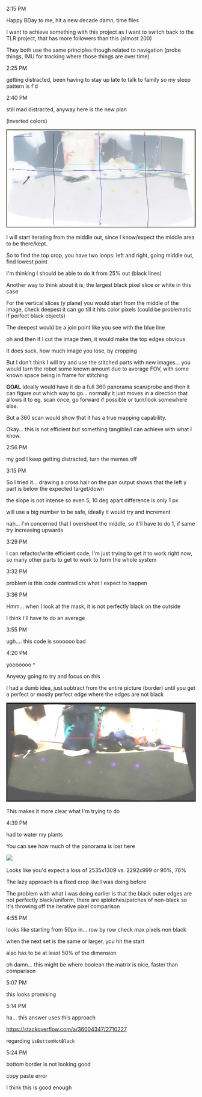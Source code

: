 2:15 PM

Happy BDay to me, hit a new decade damn, time flies

I want to achieve something with this project as I want to switch back to the TLR project, that has more followers than this (almost 200)

They both use the same principles though related to navigation (probe things, IMU for tracking where those things are over time)

2:25 PM

getting distracted, been having to stay up late to talk to family so my sleep pattern is f'd

2:40 PM

still mad distracted, anyway here is the new plan

(inverted colors)

<img src="../../images/new-plan.JPG"/>


I will start iterating from the middle out, since I know/expect the middle area to be there/kept.

So to find the top crop, you have two loops: left and right, going middle out, find lowest point

I'm thinking I should be able to do it from 25% out (black lines)

Another way to think about it is, the largest black pixel slice or white in this case

For the vertical slices (y plane) you would start from the middle of the image, check deepest it can go till it hits color pixels (could be problematic if perfect black objects)

The deepest would be a join point like you see with the blue line

oh and then if I cut the image then, it would make the top edges obvious

It does suck, how much image you lose, by cropping

But I don't think I will try and use the stitched parts with new images... you would turn the robot some known amount due to average FOV, with some known space being in frame for stitching

**GOAL** Ideally would have it do a full 360 panorama scan/probe and then it can figure out which way to go... normally it just moves in a direction that allows it to eg. scan once, go forward if possible or turn/look somewhere else.

But a 360 scan would show that it has a true mapping capability.

Okay... this is not efficient but something tangible/I can achieve with what I know.

2:56 PM

my god I keep getting distracted, turn the memes off

3:15 PM

So I tried it... drawing a cross hair on the pan output shows that the left y part is below the expected target/down

the slope is not intense so even 5, 10 deg apart difference is only 1 px

will use a big number to be safe, ideally it would try and increment

nah... I'm concerned that I overshoot the middle, so it'll have to do 1, if same try increasing upwards

3:29 PM

I can refactor/write efficient code, I'm just trying to get it to work right now, so many other parts to get to work to form the whole system

3:32 PM

problem is this code contradicts what I expect to happen

3:36 PM

Hmm... when I look at the mask, it is not perfectly black on the outside

I think I'll have to do an average

3:55 PM

ugh.... this code is soooooo bad

4:20 PM

yooooooo ^

Anyway going to try and focus on this

I had a dumb idea, just subtract from the entire picture (border) until you get a perfect or mostly perfect edge where the edges are not black

<img src="../../images/contrast2.JPG"/>

This makes it more clear what I'm trying to do

4:39 PM

had to water my plants

You can see how much of the panorama is lost here

<img src="../../lost.JPG"/>

Looks like you'd expect a loss of 2535x1309 vs. 2292x999 or 90%, 76%

The lazy approach is a fixed crop like I was doing before

The problem with what I was doing earlier is that the black outer edges are not perfectly black/uniform, there are splotches/patches of non-black so it's throwing off the iterative pixel comparison

4:55 PM

looks like starting from 50px in... row by row check max pixels non black

when the next set is the same or larger, you hit the start

also has to be at least 50% of the dimension

oh damn... this might be where boolean the matrix is nice, faster than comparison

5:07 PM

this looks promising

5:14 PM

ha... this answer uses this approach

https://stackoverflow.com/a/36004347/2710227

regarding `isBottomNotBlack`

5:24 PM

bottom border is not looking good

copy paste error

I think this is good enough


